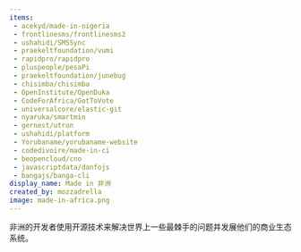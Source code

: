 ```yaml
---
items:
 - acekyd/made-in-nigeria
 - frontlinesms/frontlinesms2
 - ushahidi/SMSSync
 - praekeltfoundation/vumi
 - rapidpro/rapidpro
 - pluspeople/pesaPi
 - praekeltfoundation/junebug
 - chisimba/chisimba
 - OpenInstitute/OpenDuka
 - CodeForAfrica/GotToVote
 - universalcore/elastic-git
 - nyaruka/smartmin
 - gernest/utron
 - ushahidi/platform
 - Yorubaname/yorubaname-website
 - codedivoire/made-in-ci
 - beopencloud/cno
 - javascriptdata/danfojs
 - bangajs/banga-cli
display_name: Made in 非洲
created_by: mozzadrella
image: made-in-africa.png
---
```

非洲的开发者使用开源技术来解决世界上一些最棘手的问题并发展他们的商业生态系统。

